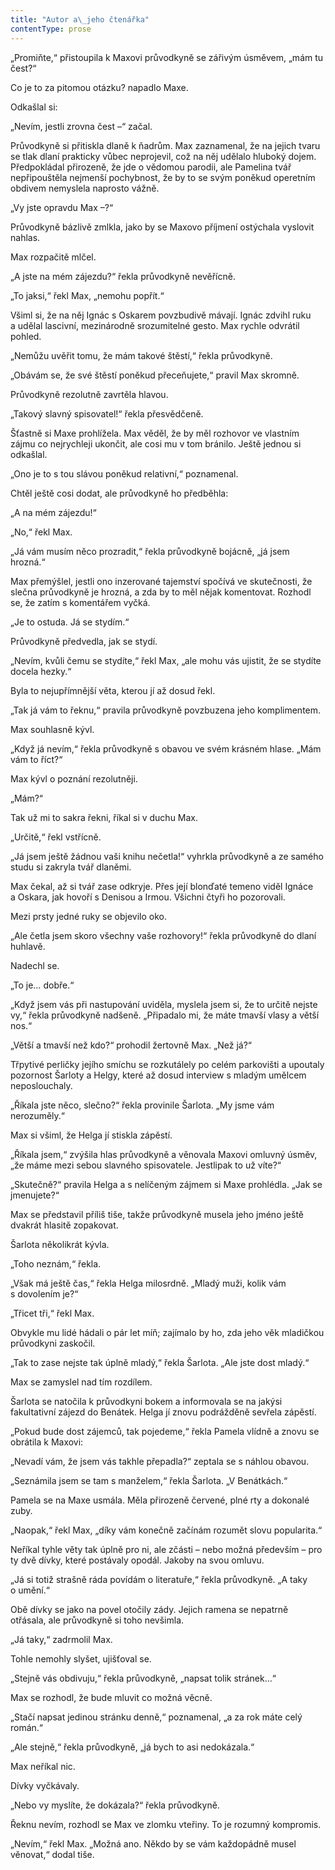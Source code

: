 ```yaml
---
title: "Autor a\_jeho čtenářka"
contentType: prose
---
```


<section>

„Promiňte,“ přistoupila k Maxovi průvodkyně se zářivým úsměvem, „mám tu čest?“

Co je to za pitomou otázku? napadlo Maxe.

Odkašlal si:

„Nevím, jestli zrovna čest –“ začal.

Průvodkyně si přitiskla dlaně k ňadrům. Max zaznamenal, že na jejich tvaru se tlak dlaní prakticky vůbec neprojevil, což na něj udělalo hluboký dojem. Předpokládal přirozeně, že jde o vědomou parodii, ale Pamelina tvář nepřipouštěla nejmenší pochybnost, že by to se svým poněkud operetním obdivem nemyslela naprosto vážně.

„Vy jste opravdu Max –?“

Průvodkyně bázlivě zmlkla, jako by se Maxovo příjmení ostýchala vyslovit nahlas.

Max rozpačitě mlčel.

„A jste na mém zájezdu?“ řekla průvodkyně nevěřícně.

„To jaksi,“ řekl Max, „nemohu popřít.“

Všiml si, že na něj Ignác s Oskarem povzbudivě mávají. Ignác zdvihl ruku a udělal lascivní, mezinárodně srozumitelné gesto. Max rychle odvrátil pohled.

„Nemůžu uvěřit tomu, že mám takové štěstí,“ řekla průvodkyně.

„Obávám se, že své štěstí poněkud přeceňujete,“ pravil Max skromně.

Průvodkyně rezolutně zavrtěla hlavou.

„Takový slavný spisovatel!“ řekla přesvědčeně.

Šťastně si Maxe prohlížela. Max věděl, že by měl rozhovor ve vlastním zájmu co nejrychleji ukončit, ale cosi mu v tom bránilo. Ještě jednou si odkašlal.

„Ono je to s tou slávou poněkud relativní,“ poznamenal.

Chtěl ještě cosi dodat, ale průvodkyně ho předběhla:

„A na mém zájezdu!“

„No,“ řekl Max.

„Já vám musím něco prozradit,“ řekla průvodkyně bojácně, „já jsem hrozná.“

Max přemýšlel, jestli ono inzerované tajemství spočívá ve skutečnosti, že slečna průvodkyně je hrozná, a zda by to měl nějak komentovat. Rozhodl se, že zatím s komentářem vyčká.

„Je to ostuda. Já se stydím.“

Průvodkyně předvedla, jak se stydí.

„Nevím, kvůli čemu se stydíte,“ řekl Max, „ale mohu vás ujistit, že se stydíte docela hezky.“

Byla to nejupřímnější věta, kterou jí až dosud řekl.

„Tak já vám to řeknu,“ pravila průvodkyně povzbuzena jeho komplimentem.

Max souhlasně kývl.

„Když já nevím,“ řekla průvodkyně s obavou ve svém krásném hlase. „Mám vám to říct?“

Max kývl o poznání rezolutněji.

„Mám?“

Tak už mi to sakra řekni, říkal si v duchu Max.

„Určitě,“ řekl vstřícně.

„Já jsem ještě žádnou vaši knihu nečetla!“ vyhrkla průvodkyně a ze samého studu si zakryla tvář dlaněmi.

Max čekal, až si tvář zase odkryje. Přes její blonďaté temeno viděl Ignáce a Oskara, jak hovoří s Denisou a Irmou. Všichni čtyři ho pozorovali.

Mezi prsty jedné ruky se objevilo oko.

„Ale četla jsem skoro všechny vaše rozhovory!“ řekla průvodkyně do dlaní huhlavě.

Nadechl se.

„To je… dobře.“

„Když jsem vás při nastupování uviděla, myslela jsem si, že to určitě nejste vy,“ řekla průvodkyně nadšeně. „Připadalo mi, že máte tmavší vlasy a větší nos.“

„Větší a tmavší než kdo?“ prohodil žertovně Max. „Než já?“

Třpytivé perličky jejího smíchu se rozkutálely po celém parkovišti a upoutaly pozornost Šarloty a Helgy, které až dosud interview s mladým umělcem neposlouchaly.

„Říkala jste něco, slečno?“ řekla provinile Šarlota. „My jsme vám nerozuměly.“

Max si všiml, že Helga jí stiskla zápěstí.

„Říkala jsem,“ zvýšila hlas průvodkyně a věnovala Maxovi omluvný úsměv, „že máme mezi sebou slavného spisovatele. Jestlipak to už víte?“

„Skutečně?“ pravila Helga a s nelíčeným zájmem si Maxe prohlédla. „Jak se jmenujete?“

Max se představil příliš tiše, takže průvodkyně musela jeho jméno ještě dvakrát hlasitě zopakovat.

Šarlota několikrát kývla.

„Toho neznám,“ řekla.

„Však má ještě čas,“ řekla Helga milosrdně. „Mladý muži, kolik vám s dovolením je?“

„Třicet tři,“ řekl Max.

Obvykle mu lidé hádali o pár let míň; zajímalo by ho, zda jeho věk mladičkou průvodkyni zaskočil.

„Tak to zase nejste tak úplně mladý,“ řekla Šarlota. „Ale jste dost mladý.“

Max se zamyslel nad tím rozdílem.

Šarlota se natočila k průvodkyni bokem a informovala se na jakýsi fakultativní zájezd do Benátek. Helga jí znovu podrážděně sevřela zápěstí.

„Pokud bude dost zájemců, tak pojedeme,“ řekla Pamela vlídně a znovu se obrátila k Maxovi:

„Nevadí vám, že jsem vás takhle přepadla?“ zeptala se s náhlou obavou.

„Seznámila jsem se tam s manželem,“ řekla Šarlota. „V Benátkách.“

Pamela se na Maxe usmála. Měla přirozeně červené, plné rty a dokonalé zuby.

„Naopak,“ řekl Max, „díky vám konečně začínám rozumět slovu popularita.“

Neříkal tyhle věty tak úplně pro ni, ale zčásti – nebo možná především – pro ty dvě dívky, které postávaly opodál. Jakoby na svou omluvu.

„Já si totiž strašně ráda povídám o literatuře,“ řekla průvodkyně. „A taky o umění.“

Obě dívky se jako na povel otočily zády. Jejich ramena se nepatrně otřásala, ale průvodkyně si toho nevšimla.

„Já taky,“ zadrmolil Max.

Tohle nemohly slyšet, ujišťoval se.

„Stejně vás obdivuju,“ řekla průvodkyně, „napsat tolik stránek…“

Max se rozhodl, že bude mluvit co možná věcně.

„Stačí napsat jedinou stránku denně,“ poznamenal, „a za rok máte celý román.“

„Ale stejně,“ řekla průvodkyně, „já bych to asi nedokázala.“

Max neříkal nic.

Dívky vyčkávaly.

„Nebo vy myslíte, že dokázala?“ řekla průvodkyně.

Řeknu nevím, rozhodl se Max ve zlomku vteřiny. To je rozumný kompromis.

„Nevím,“ řekl Max. „Možná ano. Někdo by se vám každopádně musel věnovat,“ dodal tiše.

</section>
